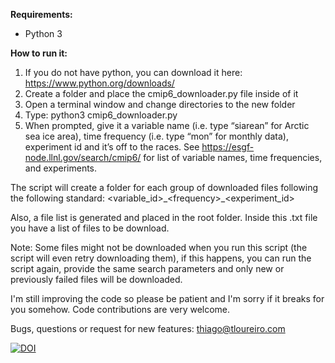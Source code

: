 __Requirements:__
- Python 3

__How to run it:__

1) If you do not have python, you can download it here: https://www.python.org/downloads/
2) Create a folder and place the cmip6_downloader.py file inside of it
3) Open a terminal window and change directories to the new folder
4) Type: python3 cmip6_downloader.py
5) When prompted, give it a variable name (i.e. type “siarean” for Arctic sea ice area), time frequency (i.e. type “mon” for monthly data), experiment id and it’s off to the races. See https://esgf-node.llnl.gov/search/cmip6/ for list of variable names, time frequencies, and experiments.

The script will create a folder for each group of downloaded files following the following standard:
<variable_id>\_\<frequency>\_<experiment_id>

Also, a file list is generated and placed in the root folder. Inside this .txt file you have a list of files to be download.

Note: Some files might not be downloaded when you run this script (the script will even retry downloading them), if this happens, you can run the script again, provide the same search parameters and only new or previously failed files will be downloaded.

I'm still improving the code so please be patient and I'm sorry if it breaks for you somehow. Code contributions are very welcome.

Bugs, questions or request for new features: thiago@tloureiro.com

[![DOI](https://zenodo.org/badge/183989782.svg)](https://zenodo.org/badge/latestdoi/183989782)
